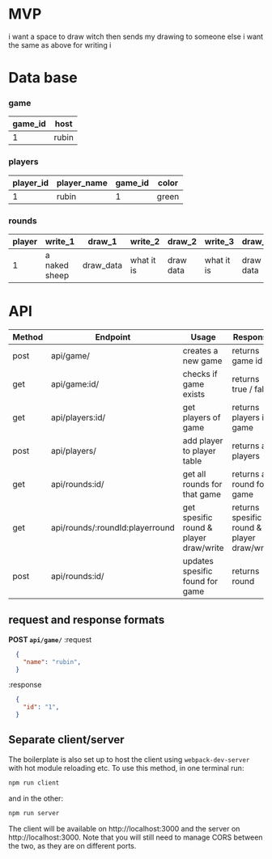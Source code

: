 # MVP 
i want a space to draw witch then sends my drawing to someone else
i want the same as above for writing
i 

# Data base
### game
|game_id|host|
|--|--|
|1|rubin|
### players
|player_id|player_name|game_id|color|
|--|--|--|--|
|1|rubin|1|green|
### rounds
|player|write_1|draw_1|write_2|draw_2|write_3|draw_3|write_4|draw_4|write_5|draw_5|
|--|--|--|--|--|--|--|--|--|--|--|
|1|a naked sheep|draw_data|what it is|draw data|what it is|draw data|what it is|draw data|what it is|draw data|

# API 
| Method | Endpoint | Usage | Response |
| --- | --- | --- | --- |
|post|api/game/|creates a new game|returns game id|
|get|api/game:id/|checks if game exists|returns true / false|
|get|api/players:id/|get players of game|returns players in game|
|post|api/players/|add player to player table|returns all players|
|get|api/rounds:id/|get all rounds for that game| returns all round for game|
|get|api/rounds/:roundId:playerround|get spesific round & player draw/write|returns spesific round & player draw/write|
|post|api/rounds:id/|updates spesific found for game| returns round|

## request and response formats
**POST `api/game/`**
:request
```json
  {
    "name": "rubin",
  }
```
:response
```json
  {
    "id": "1",
  }
```
## Separate client/server

The boilerplate is also set up to host the client using `webpack-dev-server` with hot module reloading etc. To use this method, in one terminal run:
```sh
npm run client
```
and in the other:
```sh
npm run server
```
The client will be available on http://localhost:3000 and the server on http://localhost:3000. Note that you will still need to manage CORS between the two, as they are on different ports.

